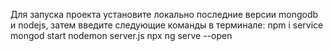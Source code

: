 Для запуска проекта установите локально последние версии mongodb и nodejs, затем введите следующие команды в терминале: 
npm i
service mongod start
nodemon server.js
npx ng serve --open
